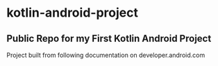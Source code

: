 # kotlin-android-project
## Public Repo for my First Kotlin Android Project

Project built from following documentation on developer.android.com
